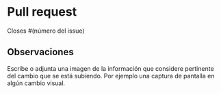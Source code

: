 # Pull request

Closes #(número del issue)

## Observaciones

Escribe o adjunta una imagen de la información que considere pertinente del cambio que se está subiendo. Por ejemplo una captura de pantalla en algún cambio visual.
